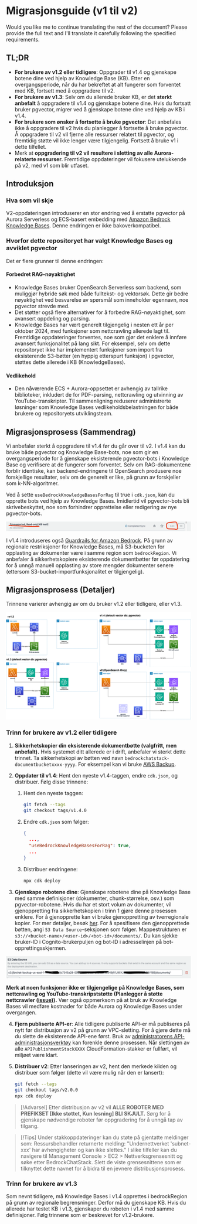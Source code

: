 # Migrasjonsguide (v1 til v2)

Would you like me to continue translating the rest of the document? Please provide the full text and I'll translate it carefully following the specified requirements.

## TL;DR

- **For brukere av v1.2 eller tidligere**: Oppgrader til v1.4 og gjenskape botene dine ved hjelp av Knowledge Base (KB). Etter en overgangsperiode, når du har bekreftet at alt fungerer som forventet med KB, fortsett med å oppgradere til v2.
- **For brukere av v1.3**: Selv om du allerede bruker KB, er det **sterkt anbefalt** å oppgradere til v1.4 og gjenskape botene dine. Hvis du fortsatt bruker pgvector, migrer ved å gjenskape botene dine ved hjelp av KB i v1.4.
- **For brukere som ønsker å fortsette å bruke pgvector**: Det anbefales ikke å oppgradere til v2 hvis du planlegger å fortsette å bruke pgvector. Å oppgradere til v2 vil fjerne alle ressurser relatert til pgvector, og fremtidig støtte vil ikke lenger være tilgjengelig. Fortsett å bruke v1 i dette tilfellet.
- Merk at **oppgradering til v2 vil resultere i sletting av alle Aurora-relaterte ressurser.** Fremtidige oppdateringer vil fokusere utelukkende på v2, med v1 som blir utfaset.

## Introduksjon

### Hva som vil skje

V2-oppdateringen introduserer en stor endring ved å erstatte pgvector på Aurora Serverless og ECS-basert embedding med [Amazon Bedrock Knowledge Bases](https://docs.aws.amazon.com/bedrock/latest/userguide/knowledge-base.html). Denne endringen er ikke bakoverkompatibel.

### Hvorfor dette repositoryet har valgt Knowledge Bases og avviklet pgvector

Det er flere grunner til denne endringen:

#### Forbedret RAG-nøyaktighet

- Knowledge Bases bruker OpenSearch Serverless som backend, som muliggjør hybride søk med både fulltekst- og vektorsøk. Dette gir bedre nøyaktighet ved besvarelse av spørsmål som inneholder egennavn, noe pgvector strevde med.
- Det støtter også flere alternativer for å forbedre RAG-nøyaktighet, som avansert oppdeling og parsing.
- Knowledge Bases har vært generelt tilgjengelig i nesten ett år per oktober 2024, med funksjoner som nettcrawling allerede lagt til. Fremtidige oppdateringer forventes, noe som gjør det enklere å innføre avansert funksjonalitet på lang sikt. For eksempel, selv om dette repositoryet ikke har implementert funksjoner som import fra eksisterende S3-bøtter (en hyppig etterspurt funksjon) i pgvector, støttes dette allerede i KB (KnowledgeBases).

#### Vedlikehold

- Den nåværende ECS + Aurora-oppsettet er avhengig av tallrike biblioteker, inkludert de for PDF-parsing, nettcrawling og utvinning av YouTube-transkripter. Til sammenligning reduserer administrerte løsninger som Knowledge Bases vedlikeholdsbelastningen for både brukere og repositoryets utviklingsteam.

## Migrasjonsprosess (Sammendrag)

Vi anbefaler sterkt å oppgradere til v1.4 før du går over til v2. I v1.4 kan du bruke både pgvector og Knowledge Base-bots, noe som gir en overgangsperiode for å gjenskape eksisterende pgvector-bots i Knowledge Base og verifisere at de fungerer som forventet. Selv om RAG-dokumentene forblir identiske, kan backend-endringene til OpenSearch produsere noe forskjellige resultater, selv om de generelt er like, på grunn av forskjeller som k-NN-algoritmer.

Ved å sette `useBedrockKnowledgeBasesForRag` til true i `cdk.json`, kan du opprette bots ved hjelp av Knowledge Bases. Imidlertid vil pgvector-bots bli skrivebeskyttet, noe som forhindrer opprettelse eller redigering av nye pgvector-bots.

![](../imgs/v1_to_v2_readonly_bot.png)

I v1.4 introduseres også [Guardrails for Amazon Bedrock](https://aws.amazon.com/jp/bedrock/guardrails/). På grunn av regionale restriksjoner for Knowledge Bases, må S3-bucketen for opplasting av dokumenter være i samme region som `bedrockRegion`. Vi anbefaler å sikkerhetskopiere eksisterende dokumentbøtter før oppdatering for å unngå manuell opplasting av store mengder dokumenter senere (ettersom S3-bucket-importfunksjonalitet er tilgjengelig).

## Migrasjonsprosess (Detaljer)

Trinnene varierer avhengig av om du bruker v1.2 eller tidligere, eller v1.3.

![](../imgs/v1_to_v2_arch.png)

### Trinn for brukere av v1.2 eller tidligere

1. **Sikkerhetskopier din eksisterende dokumentbøtte (valgfritt, men anbefalt).** Hvis systemet ditt allerede er i drift, anbefaler vi sterkt dette trinnet. Ta sikkerhetskopi av bøtten ved navn `bedrockchatstack-documentbucketxxxx-yyyy`. For eksempel kan vi bruke [AWS Backup](https://docs.aws.amazon.com/aws-backup/latest/devguide/s3-backups.html).

2. **Oppdater til v1.4**: Hent den nyeste v1.4-taggen, endre `cdk.json`, og distribuer. Følg disse trinnene:

   1. Hent den nyeste taggen:
      ```bash
      git fetch --tags
      git checkout tags/v1.4.0
      ```
   2. Endre `cdk.json` som følger:
      ```json
      {
        ...,
        "useBedrockKnowledgeBasesForRag": true,
        ...
      }
      ```
   3. Distribuer endringene:
      ```bash
      npx cdk deploy
      ```

3. **Gjenskape robotene dine**: Gjenskape robotene dine på Knowledge Base med samme definisjoner (dokumenter, chunk-størrelse, osv.) som pgvector-robotene. Hvis du har et stort volum av dokumenter, vil gjenoppretting fra sikkerhetskopien i trinn 1 gjøre denne prosessen enklere. For å gjenopprette kan vi bruke gjenoppretting av tverregionale kopier. For mer detaljer, besøk [her](https://docs.aws.amazon.com/aws-backup/latest/devguide/restoring-s3.html). For å spesifisere den gjenopprettede bøtten, angi `S3 Data Source`-seksjonen som følger. Mappestrukturen er `s3://<bucket-name>/<user-id>/<bot-id>/documents/`. Du kan sjekke bruker-ID i Cognito-brukerpuljen og bot-ID i adresselinjen på bot-opprettingsskjermen.

![](../imgs/v1_to_v2_KB_s3_source.png)

**Merk at noen funksjoner ikke er tilgjengelige på Knowledge Bases, som nettcrawling og YouTube-transkripststøtte (Planlegger å støtte nettcrawler ([issue](https://github.com/aws-samples/bedrock-claude-chat/issues/557))).** Vær også oppmerksom på at bruk av Knowledge Bases vil medføre kostnader for både Aurora og Knowledge Bases under overgangen.

4. **Fjern publiserte API-er**: Alle tidligere publiserte API-er må publiseres på nytt før distribusjon av v2 på grunn av VPC-sletting. For å gjøre dette må du slette de eksisterende API-ene først. Bruk av [administratorens API-administrasjonsverktøy](../ADMINISTRATOR_nb-NO.md) kan forenkle denne prosessen. Når slettingen av alle `APIPublishmentStackXXXX` CloudFormation-stakker er fullført, vil miljøet være klart.

5. **Distribuer v2**: Etter lanseringen av v2, hent den merkede kilden og distribuer som følger (dette vil være mulig når den er lansert):
   ```bash
   git fetch --tags
   git checkout tags/v2.0.0
   npx cdk deploy
   ```

> [!Advarsel]
> Etter distribusjon av v2 vil **ALLE ROBOTER MED PREFIKSET [Ikke støttet, Kun lesning] BLI SKJULT.** Sørg for å gjenskape nødvendige roboter før oppgradering for å unngå tap av tilgang.

> [!Tips]
> Under stakkoppdateringer kan du støte på gjentatte meldinger som: Ressursbehandler returnerte melding: "Undernettverket 'subnet-xxx' har avhengigheter og kan ikke slettes." I slike tilfeller kan du navigere til Management Console > EC2 > Nettverksgrensesnitt og søke etter BedrockChatStack. Slett de viste grensesnittene som er tilknyttet dette navnet for å bidra til en jevnere distribusjonsprosess.

### Trinn for brukere av v1.3

Som nevnt tidligere, må Knowledge Bases i v1.4 opprettes i bedrockRegion på grunn av regionale begrensninger. Derfor må du gjenskape KB. Hvis du allerede har testet KB i v1.3, gjenskaper du roboten i v1.4 med samme definisjoner. Følg trinnene som er beskrevet for v1.2-brukere.
